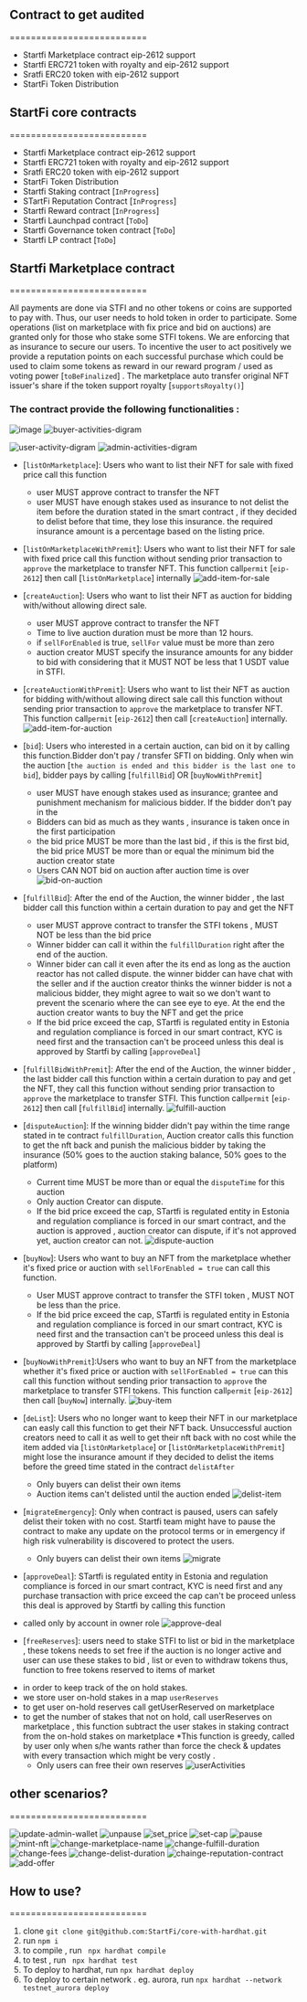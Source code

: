 ## Contract to get audited 
==========================

- Startfi Marketplace contract eip-2612 support
- Startfi ERC721 token with royalty and eip-2612 support
- Sratfi ERC20 token with eip-2612 support 
- StartFi Token Distribution
## StartFi core contracts 
==========================

- Startfi Marketplace contract eip-2612 support
- Startfi ERC721 token with royalty and eip-2612 support
- Sratfi ERC20 token with eip-2612 support 
- StartFi Token Distribution
- Startfi Staking contract [`InProgress`]
- STartFi Reputation Contract [`InProgress`]
- Startfi Reward contract [`InProgress`]
- Startfi Launchpad contract [`ToDo`]
- Startfi Governance token contract [`ToDo`]
- Startfi LP contract [`ToDo`]

## Startfi Marketplace contract 
==========================

All payments are done via STFI and no other tokens or coins are supported to pay with. Thus, our user needs to hold token in order to participate. Some operations (list on marketplace with fix price and bid on auctions) are granted only for those who stake some STFI tokens. We are enforcing that as insurance to secure our users. To incentive the user to act positively  we provide a reputation points on each successful purchase which could be used to claim some tokens as reward in our reward program / used as voting power [`toBeFinalized`] . The marketplace  auto transfer original NFT issuer's share if the token support royalty [`supportsRoyalty()`]   


### The contract provide the following functionalities :
![image](https://user-images.githubusercontent.com/10674070/134208756-30a40a23-cd4b-4384-9cc0-947538149378.png)
![buyer-activities-digram](https://user-images.githubusercontent.com/10674070/134208819-ada71adf-be27-411d-ae43-dc45c87af16c.png)

![user-activity-digram](https://user-images.githubusercontent.com/10674070/134208601-ebb14e09-0881-44b3-81d0-c042c84de0b8.png)
![admin-activities-digram](https://user-images.githubusercontent.com/10674070/134208872-733cce5f-ec8e-408b-9845-825852a69014.png)


- [`listOnMarketplace`]: Users who want to list their NFT for sale with fixed price call this function 
    - user MUST approve contract to transfer the NFT     
    - user MUST have enough stakes used as insurance to not delist the item before the duration stated in the smart contract , if they decided to delist before that time, they lose this insurance. the required insurance amount is a percentage  based on the listing price.
- [`listOnMarketplaceWithPremit`]: Users who want to list their NFT for sale with fixed price call this function without sending prior transaction to `approve` the marketplace to transfer NFT. This function call`permit` [`eip-2612`] then call [`listOnMarketplace`] internally
 ![add-item-for-sale](https://user-images.githubusercontent.com/10674070/134208929-6499ac39-4bba-40fd-8df2-b7d823a1232f.png)

- [`createAuction`]: Users who want to list their NFT as auction for bidding with/without allowing direct sale.
    - user MUST approve contract to transfer the NFT     
    - Time to live auction duration must be more than 12 hours.
    - if `sellForEnabled` is true, `sellFor` value must be more than zero
    - auction creator MUST specify the insurance amounts for any bidder to bid with considering that it MUST NOT be less that 1 USDT value in STFI. 
- [`createAuctionWithPremit`]: Users who want to list their NFT as auction for bidding with/without allowing direct sale call this function without sending prior transaction to `approve` the marketplace to transfer NFT. This function call`permit` [`eip-2612`] then call [`createAuction`] internally.
![add-item-for-auction](https://user-images.githubusercontent.com/10674070/134208989-881f8568-de01-4c40-a4a8-77fa71bfd780.png)

- [`bid`]: Users who interested in a certain auction, can bid on it by calling this   function.Bidder don't pay / transfer SFTI on bidding. Only when win the auction [`the auction is ended and this bidder is the last one to bid`], bidder pays by calling [`fulfillBid`] OR [`buyNowWithPremit`]
    - user MUST have enough stakes used as insurance; grantee and punishment mechanism for malicious bidder. If the bidder don't pay in the  
    - Bidders can bid as much as they wants , insurance is taken once in the first participation 
    - the bid price MUST be more than the last bid , if this is the first bid, the bid price MUST be more than or equal the minimum bid the auction creator state
    - Users CAN NOT bid on auction after auction time is over
![bid-on-auction](https://user-images.githubusercontent.com/10674070/134209020-0ad23c61-8aa6-4604-94c1-f9e4825baeff.png)

- [`fulfillBid`]: After the end of the Auction, the winner bidder , the last bidder call this function within a certain duration to pay and get the NFT
    - user MUST approve contract to transfer the STFI tokens , MUST NOT be less than the bid price     
    - Winner bidder can call it within the `fulfillDuration` right after the end of the auction.
    - Winner bider can call it even after the its end as long as the auction reactor has not called dispute. the winner bidder can have chat with the seller  and if the auction creator thinks the winner bidder is not a malicious bidder,  they might agree to wait so we don't want to prevent the scenario where the can see eye to eye. At the end the auction creator wants to buy the NFT and get the price
    - If the bid price exceed the cap, STartfi is regulated entity in Estonia and regulation compliance is forced in our smart contract, KYC is need first and the transaction can't be proceed unless this deal is approved by Startfi by calling [`approveDeal`] 
  
- [`fulfillBidWithPremit`]: After the end of the Auction, the winner bidder , the last bidder call this function within a certain duration to pay and get the NFT, they call this function without sending prior transaction to `approve` the marketplace to transfer STFI. This function call`permit` [`eip-2612`] then call [`fulfillBid`] internally.
![fulfill-auction](https://user-images.githubusercontent.com/10674070/134209087-44c536f0-40c5-4911-9efe-8de86c0b56be.png)

- [`disputeAuction`]: If the winning bidder didn't pay within the time range stated in te contract `fulfillDuration`, Auction creator calls this function to get the nft back and punish the malicious bidder by taking the insurance (50% goes to the auction staking balance, 50% goes to the platform)
    - Current time  MUST be more than or equal the `disputeTime` for this auction     
    - Only auction Creator can dispute.
    - If the bid price exceed the cap, STartfi is regulated entity in Estonia and regulation compliance is forced in our smart contract, and the auction is approved , auction creator can dispute, if it's not approved yet, auction creator can not.
![dispute-auction](https://user-images.githubusercontent.com/10674070/134209138-a13c7016-6771-4ad5-a9c2-a459eccd2806.png)

- [`buyNow`]: Users who want to buy an NFT from the marketplace whether it's fixed price or auction with `sellForEnabled = true` can call this function.
    - User MUST approve contract to transfer the STFI token , MUST NOT be less than the price.
   - If the bid price exceed the cap, STartfi is regulated entity in Estonia and regulation compliance is forced in our smart contract, KYC is need first and the transaction can't be proceed unless this deal is approved by Startfi by calling [`approveDeal`]
 

- [`buyNowWithPremit`]:Users who want to buy an NFT from the marketplace whether it's fixed price or auction with `sellForEnabled = true` can this call this function without sending prior transaction to `approve` the marketplace to transfer STFI tokens. This function call`permit` [`eip-2612`] then call [`buyNow`] internally.
![buy-item](https://user-images.githubusercontent.com/10674070/134209164-2c33cb88-42be-488a-9018-a0ebae98c956.png)

- [`deList`]: Users who no longer want to keep their NFT in our marketplace can easly call this function to get their NFT back. Unsuccessful auction creators need to call it as well to get their nft back with no cost while the item added via [`listOnMarketplace`] or [`listOnMarketplaceWithPremit`]  might lose the insurance amount if they decided to delist the items before the greed time stated in the contract `delistAfter`
    - Only buyers can delist their own items 
    - Auction items can't delisted until the auction ended
![delist-item](https://user-images.githubusercontent.com/10674070/134209183-c2a5b5c1-bbe9-48a2-8518-f08f364ac6fa.png)

- [`migrateEmergency`]: Only when contract is paused, users can safely delist their token with no cost. Startfi team might have to pause the contract to make any update on the protocol terms or in emergency if high risk vulnerability is discovered to protect the users.    
   - Only buyers can delist their own items 
![migrate](https://user-images.githubusercontent.com/10674070/134209244-76e7199e-8599-43b4-99d5-e6f95ec3967b.png)

- [`approveDeal`]:  STartfi is regulated entity in Estonia and regulation compliance is forced in our smart contract, KYC is need first and any purchase transaction with price exceed the cap can't be proceed unless this deal is approved by Startfi by calling this function
- called only by account in owner role
![approve-deal](https://user-images.githubusercontent.com/10674070/134209281-093dce75-4fda-4f2c-8471-b7b1214321e7.png)

- [`freeReserves`]:
users need to stake STFI to list or bid in the marketplace , these tokens needs to set free if the auction is no longer active and user can use these stakes to bid , list or even to withdraw tokens thus, function to free tokens reserved to items of market 
 *  in order to keep track of the on hold stakes.  
 * we store user on-hold stakes in a map `userReserves` 
 * to get user on-hold reserves call  getUserReserved on marketplace
 * to get the number of stakes that not on hold, call  userReserves on marketplace , this function subtract the user stakes in staking contract from the on-hold stakes on marketplace
*This function is greedy, called by user only when s/he wants rather than force the check & updates with every transaction which might be very costly .
   - Only users can free their own reserves 
 ![userActivities](https://user-images.githubusercontent.com/10674070/134209422-5f25278c-3a12-44c9-b016-8eca03bba736.png)

## other scenarios?
==========================



![update-admin-wallet](https://user-images.githubusercontent.com/10674070/134209518-fcebcffd-db40-4d36-a6af-6487ed3397f1.png)
![unpause](https://user-images.githubusercontent.com/10674070/134209554-24d3220a-52eb-4cdf-a7bb-55eab1ecb85d.png)
![set_price](https://user-images.githubusercontent.com/10674070/134209585-1b4d091d-79f8-41fc-b76a-a68de63697d1.png)
![set-cap](https://user-images.githubusercontent.com/10674070/134209605-e3bd0cf0-88dd-487b-93dc-d69504b4ebf6.png)
![pause](https://user-images.githubusercontent.com/10674070/134209643-2f2260cc-4777-4a0e-9295-843546015e99.png)
![mint-nft](https://user-images.githubusercontent.com/10674070/134209706-1c70f6cd-e3c2-41ba-962d-a7d1e3f38e62.png)
![change-marketplace-name](https://user-images.githubusercontent.com/10674070/134209731-361201fc-7ba3-467d-ade5-a8c3cf9d39dc.png)
![change-fulfill-duration](https://user-images.githubusercontent.com/10674070/134209770-83babf4d-8400-4532-b8a9-fcd7d11b570f.png)
![change-fees](https://user-images.githubusercontent.com/10674070/134209801-e1990dd0-83ad-493b-8b0e-21c2166cdebc.png)
![change-delist-duration](https://user-images.githubusercontent.com/10674070/134209887-f821b3b1-a330-4d46-9cf5-07c0143077da.png)
![chainge-reputation-contract](https://user-images.githubusercontent.com/10674070/134209904-5bd1b920-446f-44e9-a4a9-96e2eb9e6b33.png)
![add-offer](https://user-images.githubusercontent.com/10674070/134209941-b90d03e1-8c9b-4220-be81-977cfdaf8987.png)

## How to use?
==========================
1. clone `git clone git@github.com:StartFi/core-with-hardhat.git` 
2. run `npm i `
3. to compile , run ` npx hardhat compile`
4. to test , run ` npx hardhat test`
5. To deploy to hardhat, run `npx hardhat deploy`
6. To deploy to certain network . eg. aurora, run `npx hardhat --network testnet_aurora deploy `

